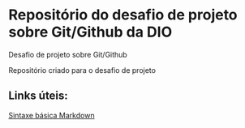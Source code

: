 # Repositório do desafio de projeto sobre Git/Github da DIO
Desafio de projeto sobre Git/Github

Repositório criado para o desafio de projeto

## Links úteis:

[Sintaxe básica Markdown](https://docs.pipz.com/central-de-ajuda/learning-center/guia-basico-de-markdown#open)
